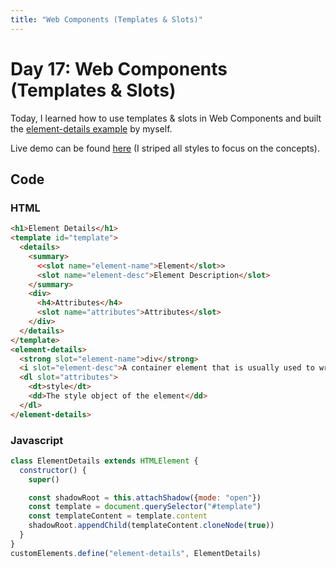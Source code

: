 ```yaml
---
title: "Web Components (Templates & Slots)"
---
```


# Day 17: Web Components (Templates & Slots)

Today, I learned how to use templates & slots in Web Components and built the [element-details example](https://developer.mozilla.org/en-US/docs/Web/Web_Components/Using_templates_and_slots#a_more_involved_example) by myself.

Live demo can be found [here](https://mdn.github.io/web-components-examples/element-details/) (I striped all styles to focus on the concepts).

## Code

### HTML

```html
<h1>Element Details</h1>
<template id="template">
  <details>
    <summary>
      <<slot name="element-name">Element</slot>>
      <slot name="element-desc">Element Description</slot>
    </summary>
    <div>
      <h4>Attributes</h4>
      <slot name="attributes">Attributes</slot>
    </div>
  </details>
</template>
<element-details>
  <strong slot="element-name">div</strong>
  <i slot="element-desc">A container element that is usually used to wrap other elements.</i>
  <dl slot="attributes">
    <dt>style</dt>
    <dd>The style object of the element</dd>
  </dl>
</element-details>
```

### Javascript

```js
class ElementDetails extends HTMLElement {
  constructor() {
    super()

    const shadowRoot = this.attachShadow({mode: "open"})
    const template = document.querySelector("#template")
    const templateContent = template.content
    shadowRoot.appendChild(templateContent.cloneNode(true))
  }
}
customElements.define("element-details", ElementDetails)
```
